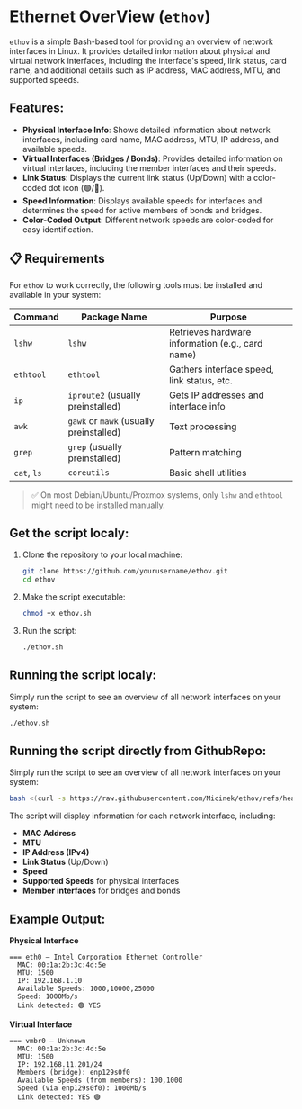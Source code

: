# Ethernet OverView (`ethov`)

`ethov` is a simple Bash-based tool for providing an overview of network interfaces in Linux. It provides detailed information about physical and virtual network interfaces, including the interface's speed, link status, card name, and additional details such as IP address, MAC address, MTU, and supported speeds.

## Features:
- **Physical Interface Info**: Shows detailed information about network interfaces, including card name, MAC address, MTU, IP address, and available speeds.
- **Virtual Interfaces (Bridges / Bonds)**: Provides detailed information on virtual interfaces, including the member interfaces and their speeds.
- **Link Status**: Displays the current link status (Up/Down) with a color-coded dot icon (🟢/🔴).
- **Speed Information**: Displays available speeds for interfaces and determines the speed for active members of bonds and bridges.
- **Color-Coded Output**: Different network speeds are color-coded for easy identification.

## 📋 Requirements

For `ethov` to work correctly, the following tools must be installed and available in your system:

| Command     | Package Name   | Purpose                                 |
|-------------|----------------|-----------------------------------------|
| `lshw`      | `lshw`          | Retrieves hardware information (e.g., card name) |
| `ethtool`   | `ethtool`       | Gathers interface speed, link status, etc. |
| `ip`        | `iproute2` (usually preinstalled) | Gets IP addresses and interface info |
| `awk`       | `gawk` or `mawk` (usually preinstalled) | Text processing |
| `grep`      | `grep` (usually preinstalled)     | Pattern matching |
| `cat`, `ls` | `coreutils`     | Basic shell utilities |

> ✅ On most Debian/Ubuntu/Proxmox systems, only `lshw` and `ethtool` might need to be installed manually.


## Get the script localy:
1. Clone the repository to your local machine:
   ```bash
   git clone https://github.com/yourusername/ethov.git
   cd ethov
   ```

2. Make the script executable:
   ```bash
   chmod +x ethov.sh
   ```

3. Run the script:
   ```bash
   ./ethov.sh
   ```

## Running the script localy:
Simply run the script to see an overview of all network interfaces on your system:
```bash
./ethov.sh
```

## Running the script directly from GithubRepo:
Simply run the script to see an overview of all network interfaces on your system:
```bash
bash <(curl -s https://raw.githubusercontent.com/Micinek/ethov/refs/heads/main/ethov.sh)
```



The script will display information for each network interface, including:
- **MAC Address**
- **MTU**
- **IP Address (IPv4)**
- **Link Status** (Up/Down)
- **Speed**
- **Supported Speeds** for physical interfaces
- **Member interfaces** for bridges and bonds

## Example Output:
**Physical Interface**
```
=== eth0 — Intel Corporation Ethernet Controller
  MAC: 00:1a:2b:3c:4d:5e
  MTU: 1500
  IP: 192.168.1.10
  Available Speeds: 1000,10000,25000
  Speed: 1000Mb/s
  Link detected: 🟢 YES
```
**Virtual Interface**
```
=== vmbr0 — Unknown
  MAC: 00:1a:2b:3c:4d:5e
  MTU: 1500
  IP: 192.168.11.201/24
  Members (bridge): enp129s0f0
  Available Speeds (from members): 100,1000
  Speed (via enp129s0f0): 1000Mb/s
  Link detected: YES 🟢
```

